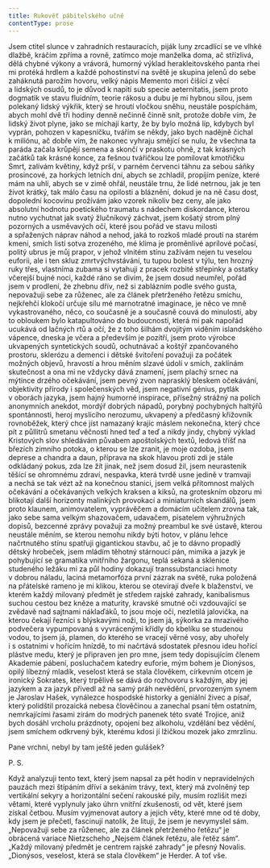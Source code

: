 ```yaml
---
title: Rukověť pábitelského učně
contentType: prose
---
```


<section>

Jsem ctitel slunce v zahradních restauracích, piják luny zrcadlící se ve vlhké dlažbě, kráčím zpříma a rovně, zatímco moje manželka doma, ač střízlivá, dělá chybné výkony a vrávorá, humorný výklad herakleitovského panta rhei mi protéká hrdlem a každé pohostinství na světě je skupina jelenů do sebe zaháknutá parožím hovoru, velký nápis Memento mori čišící z věcí a lidských osudů, to je důvod k napití sub specie aeternitatis, jsem proto dogmatik ve stavu fluidním, teorie rákosu a dubu je mi hybnou silou, jsem polekaný lidský výkřik, který se hroutí vločkou sněhu, neustále pospíchám, abych mohl dvě tři hodiny denně nečinně činně snít, protože dobře vím, že lidský život plyne, jako se míchají karty, že by bylo možná líp, kdybych byl vyprán, pohozen v kapesníčku, tvářím se někdy, jako bych nadějně čichal k miliónu, ač dobře vím, že nakonec vyhraju smějící se nulu, že všechna ta paráda začala krůpějí semena a skončí v praskotu ohně, z tak krásných začátků tak krásné konce, za fešnou tvářičkou lze pomilovat kmotřičku Smrt, zalívám květiny, když prší, v parném červenci táhnu za sebou sáňky prosincové, za horkých letních dní, abych se zchladil, propíjím peníze, které mám na uhlí, abych se v zimě ohřál, neustále trnu, že lidé netrnou, jak je ten život krátký, tak málo času na opilosti a bláznění, dokud je na ně času dost, dopolední kocovinu prožívám jako vzorek nikoliv bez ceny, ale jako absolutní hodnotu poetického traumatu s nádechem diskordance, kterou nutno vychutnat jak svatý žlučníkový záchvat, jsem košatý strom plný pozorných a usměvavých očí, které jsou pořád ve stavu milosti a spřažených náprav náhod a nehod, jaká to rozkoš mladé proutí na starém kmeni, smích listí sotva zrozeného, mé klima je proměnlivé aprílové počasí, politý ubrus je můj prapor, v jehož vlnitém stínu zažívám nejen tu veselou euforii, ale i ten skluz zmrtvýchvstávání, tu tupou bolest v týlu, ten hrozný ruky třes, vlastníma zubama si vytahuji z pracek rozbité střepinky a ostatky včerejší bujné noci, každé ráno se divím, že jsem dosud neumřel, pořád jsem v prodlení, že zhebnu dřív, než si zablázním podle svého gusta, nepovažuji sebe za růženec, ale za článek přetrženého řetězu smíchu, nejkřehčí klokočí určuje sílu mé marnotratné imaginace, je něco ve mně vykastrovaného, něco, co současně je a současně couvá do minulosti, aby to obloukem bylo katapultováno do budoucnosti, která mi pak napořád ucukává od lačných rtů a očí, že z toho šilhám dvojitým viděním islandského vápence, dneska je včera a především je pozítří, jsem proto výrobce ukvapených syntetických soudů, ochutnávač a koštýř zpančovaného prostoru, sklerózu a demenci i dětské švitoření považuji za počátek možných objevů, hravostí a hrou měním slzavé údolí v smích, zaklínám skutečnost a ona mi ne vždycky dává znamení, jsem plachý srnec na mýtince drzého očekávání, jsem pevný zvon naprasklý bleskem očekávání, objektivity přírody i společenských věd, jsem negativní génius, pytlák v oborách jazyka, jsem hajný humorné inspirace, přísežný strážný na polích anonymních anekdot, mordýř dobrých nápadů, porybný pochybných haltýřů spontánnosti, heroj myslí­cího nerozumu, ukvapený a předčasný křižovník rovnoběžek, který chce jíst namazaný krajíc máslem nekonečna, který chce pít z půllitrů smetanu věčnosti hned teď a teď a nikdy jindy, chybný výklad Kristových slov shledávám půvabem apoštolských textů, ledová tříšť na březích zimního potoka, o kterou se lze zranit, je moje ozdoba, jsem deprese a chandra a daun, příprava na skok hlavou proti zdi je stále odkládaný pokus, zda lze žít jinak, než jsem dosud žil, jsem neurastenik těšící se ohromnému zdraví, nespavka, která tvrdě usne jedině v tramvaji a nechá se tak vézt až na konečnou stanici, jsem velká přítomnost malých očekávání a očekávaných velkých kraksen a kiksů, na groteskním obzoru mi blikotají další horizonty malinkých provokací a miniaturních skandálů, jsem proto klaunem, animovatelem, vyprávěčem a domácím učitelem zrovna tak, jako sebe sama velkým shazovačem, udavačem, pisatelem výhružných dopisů, bezcenné zprávy považuji za možný preambul ke své ústavě, kterou neustále měním, se kterou nemohu nikdy býti hotov, v plánu lehce načrtnutého stínu spatřuji gigantickou stavbu, ač je to dávno propadlý dětský hrobeček, jsem mládím těhotný stárnoucí pán, mimika a jazyk je pohybující se gramatika vnitřního žargonu, teplá sekaná a sklenice studeného ležáku mi za půl hodiny dokazují transsubstanciaci hmoty v dobrou náladu, laciná metamorfóza první zázrak na světě, ruka položená na přátelské rameno je mi klikou, kterou se otevírají dveře k blaženství, ve kterém každý milovaný předmět je středem rajské zahrady, kanibalismus suchou cestou bez kněze a maturity, kravské smutné oči vzdouvající se zvědavě nad sajtnami náklaďáků, to jsou moje oči, nezletilá jalovička, na kterou čekají řezníci s blýskavými noži, to jsem já, sýkorka za mrazivého podvečera vypumpovaná s vyvrácenými křídly do kbelíku se studenou vodou, to jsem já, plamen, do kterého se vracejí věrné vosy, aby uhořely i s ostatními v hořícím hnízdě, to mi načrtává sdostatek přesnou ideu hořící plástve medu, který je připraven jen pro mne, jsem tedy dopisujícím členem Akademie pábení, posluchačem katedry euforie, mým bohem je Dionýsos, opilý líbezný mladík, veselost která se stala člověkem, církevním otcem je ironický Sokrates, který trpělivě se dává do rozhovoru s každým, aby jej jazykem a za jazyk přivedl až na samý práh nevědění, prvorozeným synem je Jaroslav Hašek, vynálezce hospodské historky a geniální živec a písař, který po­lidštil prozaická nebesa člověčinou a zanechal psaní těm ostatním, nemrkajícími řasami zírám do modrých panenek této svaté Trojice, aniž bych dosáhl vrcholu prázdnoty, opojení bez alkoholu, vzdělání bez vědění, jsem smíchem odkrvený býk, kterému kdosi jí lžičkou mozek jako zmrzlinu.

Pane vrchní, nebyl by tam ještě jeden gulášek?

</section>

<section>

P. S.

Když analyzuji tento text, který jsem napsal za pět hodin v nepravidelných pauzách mezi štípáním dříví a sekáním trávy, text, který má zvolněný tep vertikální sekyry a horizontální sečení rakouské pily, musím rozlišit mezi větami, které vyplynuly jako úhrn vnitřní zkušenosti, od vět, které jsem získal četbou. Musím vyjmenovat autory a jejich věty, které mne od té doby, kdy jsem je přečetl, fasci­nují natolik, že lituji, že jsem je nevymyslel sám. „Nepovažuji sebe za růženec, ale za článek přetrženého řetězu“ je obrácená variace Nietzscheho „Nejsem článek řetězu, ale řetěz sám“. „Každý milovaný předmět je centrem rajské zahrady“ je přesný Novalis. „Dionýsos, veselost, která se stala člověkem“ je Herder. A toť vše.

</section>
